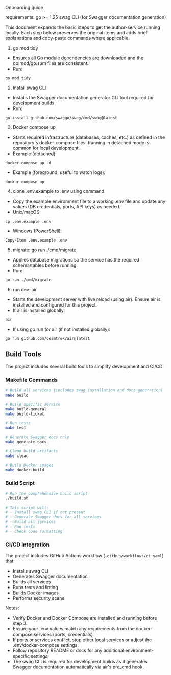 Onboarding guide

requirements:
go >= 1.25
swag CLI (for Swagger documentation generation)

This document expands the basic steps to get the author-service running locally. Each step below preserves the original items and adds brief explanations and copy-paste commands where applicable.

1. go mod tidy

- Ensures all Go module dependencies are downloaded and the go.mod/go.sum files are consistent.
- Run:

```
go mod tidy
```

2. Install swag CLI

- Installs the Swagger documentation generator CLI tool required for development builds.
- Run:

```
go install github.com/swaggo/swag/cmd/swag@latest
```

3. Docker compose up

- Starts required infrastructure (databases, caches, etc.) as defined in the repository's docker-compose files. Running in detached mode is common for local development.
- Example (detached):

```
docker compose up -d
```

- Example (foreground, useful to watch logs):

```
docker compose up
```

4. clone .env.example to .env using command

- Copy the example environment file to a working .env file and update any values (DB credentials, ports, API keys) as needed.
- Unix/macOS:

```
cp .env.example .env
```

- Windows (PowerShell):

```
Copy-Item .env.example .env
```

5. migrate: go run ./cmd/migrate

- Applies database migrations so the service has the required schema/tables before running.
- Run:

```
go run ./cmd/migrate
```

6. run dev: air

- Starts the development server with live reload (using air). Ensure air is installed and configured for this project.
- If air is installed globally:

```
air
```

- If using go run for air (if not installed globally):

```
go run github.com/cosmtrek/air@latest
```

## Build Tools

The project includes several build tools to simplify development and CI/CD:

### Makefile Commands

```bash
# Build all services (includes swag installation and docs generation)
make build

# Build specific service
make build-general
make build-ticket

# Run tests
make test

# Generate Swagger docs only
make generate-docs

# Clean build artifacts
make clean

# Build Docker images
make docker-build
```

### Build Script

```bash
# Run the comprehensive build script
./build.sh

# This script will:
# - Install swag CLI if not present
# - Generate Swagger docs for all services
# - Build all services
# - Run tests
# - Check code formatting
```

### CI/CD Integration

The project includes GitHub Actions workflow (`.github/workflows/ci.yaml`) that:
- Installs swag CLI
- Generates Swagger documentation
- Builds all services
- Runs tests and linting
- Builds Docker images
- Performs security scans

Notes:

- Verify Docker and Docker Compose are installed and running before step 3.
- Ensure your .env values match any requirements from the docker-compose services (ports, credentials).
- If ports or services conflict, stop other local services or adjust the .env/docker-compose settings.
- Follow repository README or docs for any additional environment-specific settings.
- The swag CLI is required for development builds as it generates Swagger documentation automatically via air's pre_cmd hook.
